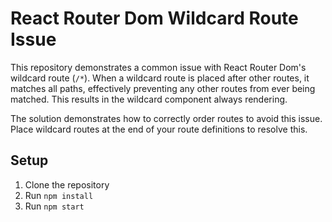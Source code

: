# React Router Dom Wildcard Route Issue

This repository demonstrates a common issue with React Router Dom's wildcard route (`/*`). When a wildcard route is placed after other routes, it matches all paths, effectively preventing any other routes from ever being matched.  This results in the wildcard component always rendering. 

The solution demonstrates how to correctly order routes to avoid this issue.  Place wildcard routes at the end of your route definitions to resolve this.

## Setup

1. Clone the repository
2. Run `npm install`
3. Run `npm start`